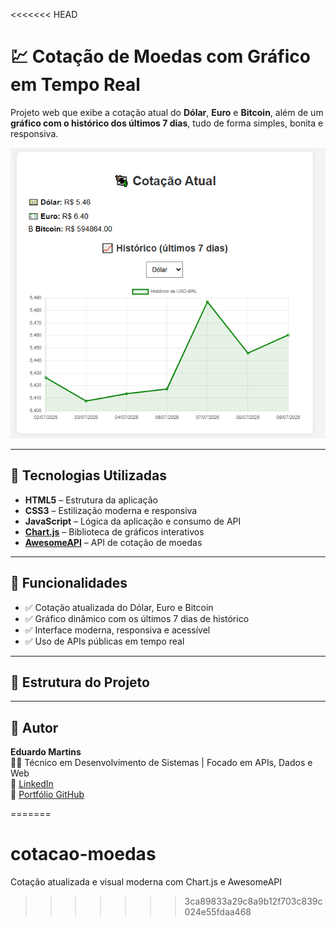 <<<<<<< HEAD
# 💹 Cotação de Moedas com Gráfico em Tempo Real

Projeto web que exibe a cotação atual do **Dólar**, **Euro** e **Bitcoin**, além de um **gráfico com o histórico dos últimos 7 dias**, tudo de forma simples, bonita e responsiva.

![Visualização do painel](./dashboard-preview1.png)


---

## 🚀 Tecnologias Utilizadas

- **HTML5** – Estrutura da aplicação  
- **CSS3** – Estilização moderna e responsiva  
- **JavaScript** – Lógica da aplicação e consumo de API  
- **[Chart.js](https://www.chartjs.org/)** – Biblioteca de gráficos interativos  
- **[AwesomeAPI](https://docs.awesomeapi.com.br/)** – API de cotação de moedas

---

## 📸 Funcionalidades

- ✅ Cotação atualizada do Dólar, Euro e Bitcoin  
- ✅ Gráfico dinâmico com os últimos 7 dias de histórico  
- ✅ Interface moderna, responsiva e acessível  
- ✅ Uso de APIs públicas em tempo real

---

## 📁 Estrutura do Projeto


---

## 🧠 Autor

**Eduardo Martins**  
👨‍💻 Técnico em Desenvolvimento de Sistemas | Focado em APIs, Dados e Web  
🔗 [LinkedIn](https://www.linkedin.com/in/eduardo-martins-575521245)  
📁 [Portfólio GitHub](https://github.com/Eduuh007)


=======
# cotacao-moedas
Cotação atualizada e visual moderna com Chart.js e AwesomeAPI
>>>>>>> 3ca89833a29c8a9b12f703c839c024e55fdaa468
